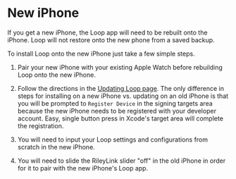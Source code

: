 # New iPhone

If you get a new iPhone, the Loop app will need to be rebuilt onto the iPhone. Loop will not restore onto the new phone from a saved backup.

To install Loop onto the new iPhone just take a few simple steps.

1. Pair your new iPhone with your existing Apple Watch before rebuilding Loop onto the new iPhone.</br>

2. Follow the directions in the [Updating Loop page](https://loopkit.github.io/loopdocs/build/update/updating/). The only difference in steps for installing on a new iPhone vs. updating on an old iPhone is that you will be prompted to `Register Device` in the signing targets area because the new iPhone needs to be registered with your developer account. Easy, single button press in Xcode's target area will complete the registration.</br>

3. You will need to input your Loop settings and configurations from scratch in the new iPhone.</br>

4. You will need to slide the RileyLink slider "off" in the old iPhone in order for it to pair with the new iPhone's Loop app.

